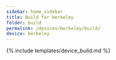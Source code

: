 ```yaml
---
sidebar: home_sidebar
title: Build for berkeley
folder: build
permalink: /devices/berkeley/build/
device: berkeley
---
```

{% include templates/device_build.md %}
